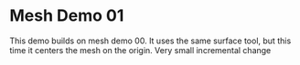 # Mesh Demo 01

This demo builds on mesh demo 00. It uses the same surface tool, but this time
it centers the mesh on the origin. Very small incremental change
